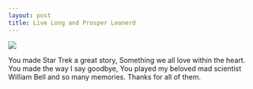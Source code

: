 ```yaml
---
layout: post
title: Live Long and Prosper Leonerd
---
```


![](http://kary.us/Graphics/Blog/6992.19.1.22/LLAP.png)

You made Star Trek a great story, Something we all love within the heart. You made the way I say goodbye, You played my beloved mad scientist William Bell and so many memories. Thanks for all of them. 
